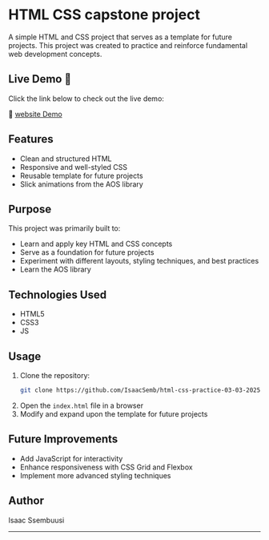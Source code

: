 # HTML CSS capstone project  

A simple HTML and CSS project that serves as a template for future projects.
This project was created to practice and reinforce fundamental web development concepts.

## Live Demo 🚀

Click the link below to check out the live demo:

🔗 [website Demo](https://semb-cloud.netlify.app/)


## Features  
- Clean and structured HTML  
- Responsive and well-styled CSS  
- Reusable template for future projects  
- Slick animations from the AOS library

## Purpose  
This project was primarily built to:  
- Learn and apply key HTML and CSS concepts  
- Serve as a foundation for future projects  
- Experiment with different layouts, styling techniques, and best practices  
- Learn the AOS library

## Technologies Used  
- HTML5  
- CSS3  
- JS

## Usage  
1. Clone the repository:  
   ```bash  
   git clone https://github.com/IsaacSemb/html-css-practice-03-03-2025.git
   ```  
2. Open the `index.html` file in a browser  
3. Modify and expand upon the template for future projects  

## Future Improvements  
- Add JavaScript for interactivity  
- Enhance responsiveness with CSS Grid and Flexbox  
- Implement more advanced styling techniques  

## Author  
Isaac Ssembuusi  

---  

